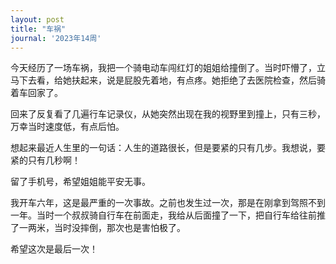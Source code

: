 ```yaml
---
layout: post
title: "车祸"
journal: '2023年14周'
---
```


今天经历了一场车祸，我把一个骑电动车闯红灯的姐姐给撞倒了。当时吓懵了，立马下去看，给她扶起来，说是屁股先着地，有点疼。她拒绝了去医院检查，然后骑着车回家了。

回来了反复看了几遍行车记录仪，从她突然出现在我的视野里到撞上，只有三秒，万幸当时速度低，有点后怕。

想起来最近人生里的一句话：人生的道路很长，但是要紧的只有几步。我想说，要紧的只有几秒啊！

留了手机号，希望姐姐能平安无事。

我开车六年，这是最严重的一次事故。之前也发生过一次，那是在刚拿到驾照不到一年。当时一个叔叔骑自行车在前面走，我给从后面撞了一下，把自行车给往前推了一两米，当时没摔倒，那次也是害怕极了。

希望这次是最后一次！